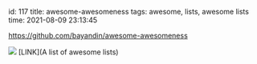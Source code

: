 id: 117
title: awesome-awesomeness
tags: awesome, lists, awesome lists
time: 2021-08-09 23:13:45

https://github.com/bayandin/awesome-awesomeness

![](http://localhost/bkmks_fotos/pics/None)
[LINK](A list of awesome lists)